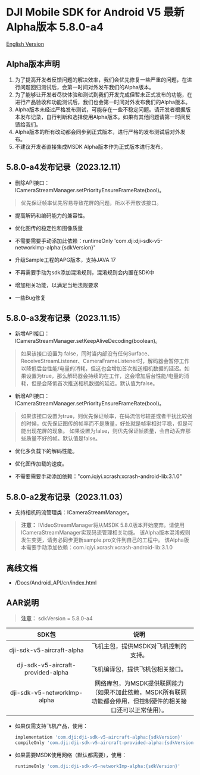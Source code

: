 # DJI Mobile SDK for Android V5 最新Alpha版本 5.8.0-a4

[English Version](README.md)

## Alpha版本声明

1. 为了提高开发者反馈问题的解决效率，我们会优先修复一些严重的问题，在进行问题回归测试后，会第一时间对外发布我们的Alpha版本。
2. 为了能够让开发者尽快体验和测试到我们开发完成但暂未正式发布的功能，在进行产品验收和功能测试后，我们也会第一时间对外发布我们的Alpha版本。
3. Alpha版本未经过严格发布测试，可能存在一些不稳定问题。请开发者根据版本发布记录，自行判断和选择使用Alpha版本。如果有其他问题请第一时间反馈给我们。
4. Alpha版本的所有改动都会同步到正式版本，进行严格的发布测试后对外发布。
5. 不建议开发者直接集成MSDK Alpha版本作为正式版本进行发布。

## 5.8.0-a4发布记录（2023.12.11）

- 删除API接口：ICameraStreamManager.setPriorityEnsureFrameRate(bool)。
> 优先保证帧率优先容易导致花屏的问题，所以不开放该接口。

- 提高解码和编码能力的兼容性。

- 优化图传的稳定性和图像质量

- 不需要需要手动添加此依赖：runtimeOnly 'com.dji:dji-sdk-v5-networkImp-alpha:{sdkVersion}'

- 升级Sample工程的APG版本，支持JAVA 17

- 不再需要手动为sdk添加混淆规则，混淆规则会内置在SDK中

- 增加相关功能，以满足当地法规要求

- 一些Bug修复

## 5.8.0-a3发布记录（2023.11.15）

- 新增API接口：ICameraStreamManager.setKeepAliveDecoding(boolean)。
> 如果该接口设置为 false，同时当内部没有任何Surface、ReceiveStreamListener、CameraFrameListener时，解码器会暂停工作以降低后台性能/电量的消耗，但这也会增加首次推送相机数据的延迟。如果设置为true，那么解码器会持续的在工作，这会增加后台性能/电量的消耗，但是会降低首次推送相机数据的延迟。默认值为false。

- 新增API接口：ICameraStreamManager.setPriorityEnsureFrameRate(bool)。
> 如果该接口设置为true，则优先保证帧率，在码流信号较差或者干扰比较强的时候，优先保证图传的帧率而不是质量，好处就是帧率相对平稳，但是可能出现花屏的现象。 如果设置为false，则优先保证帧质量，会自动丢弃那些质量不好的帧。默认值是false。

- 优化多负载下的解码性能。

- 优化图传加载的速度。

- 不需要需要手动添加依赖："com.iqiyi.xcrash:xcrash-android-lib:3.1.0"

## 5.8.0-a2发布记录（2023.11.03）

- 支持相机码流管理类：ICameraStreamManager。
> **注意：**
> IVideoStreamManager将从MSDK 5.8.0版本开始废弃。请使用ICameraStreamManager实现码流管理相关功能。
> 该Alpha版本混淆规则发生变更，请务必同步更新sample.pro文件到自己的工程中。
> 该Alpha版本需要手动添加依赖：com.iqiyi.xcrash:xcrash-android-lib:3.1.0

## 离线文档

- /Docs/Android_API/cn/index.html

## AAR说明

> **注意：** sdkVersion = 5.8.0-a4

| SDK包  <div style="width: 150pt">  | 说明  <div style="width: 200pt">   | 使用方式 <div style="width: 300pt">|
| :---------------: | :-----------------:  | :---------------: |
|     dji-sdk-v5-aircraft-alpha     | 飞机主包，提供MSDK对飞机控制的支持。 | implementation 'com.dji:dji-sdk-v5-aircraft-alpha:{sdkVersion}' |
| dji-sdk-v5-aircraft-provided-alpha | 飞机编译包，提供飞机包相关接口。 | compileOnly 'com.dji:dji-sdk-v5-aircraft-provided-alpha:{sdkVersion}' |
| dji-sdk-v5-networkImp-alpha | 网络库包，为MSDK提供联网能力（如果不加此依赖，MSDK所有联网功能都会停用，但控制硬件的相关接口还可以正常使用）。 | runtimeOnly 'com.dji:dji-sdk-v5-networkImp-alpha:{sdkVersion}' |

- 如果仅需支持飞机产品，使用：
  ```groovy
  implementation 'com.dji:dji-sdk-v5-aircraft-alpha:{sdkVersion}'
  compileOnly 'com.dji:dji-sdk-v5-aircraft-provided-alpha:{sdkVersion}'
  ```


- 如果需要MSDK使用网络（默认都需要），使用：
  ```groovy
  runtimeOnly 'com.dji:dji-sdk-v5-networkImp-alpha:{sdkVersion}'
  ```

